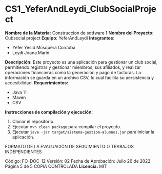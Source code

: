 # CS1_YeferAndLeydi_ClubSocialProject
**Nombre de la Materia:** Construccion de sotfware 1
**Nombre del Proyecto:** Cubsocial project
**Equipo:** YeferAndLeydi
**Integrantes:**
* Yefer Yesid Mosquera Cordoba
* Leydi Joana Marin
  
**Descripción:**
Este proyecto es una aplicación para gestionar un club social, permitiendo registrar y gestionar miembros, sus afiliados,
y realizar operaciones financieras como la generación y pago de facturas.
La información se guarda en un archivo CSV, lo cual facilita su persistencia y accesibilidad.
**Requerimientos:**
* Java 11
* Maven
* CSV
  
**Instrucciones de compilación y ejecución:**
1. Clonar el repositorio.
2. Ejecutar `mvn clean package` para compilar el proyecto.
3. Ejecutar `java -jar target/sistema-gestion-alumnos.jar` para iniciar la
aplicación.

FORMATO DE LA EVALUACIÓN DE
SEGUIMIENTO O TRABAJOS
INDEPENDIENTES

Código: FO-DOC-12
Versión: 02
Fecha de Aprobación:
Julio 26 de 2022
Página 5 de 5
COPIA CONTROLADA
**Licencia:** MIT
